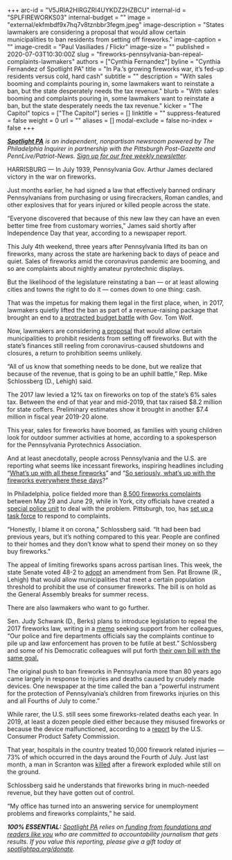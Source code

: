 +++
arc-id = "V5JRIA2HIRGZRI4UYKDZ2HZBCU"
internal-id = "SPLFIREWORKS03"
internal-budget = ""
image = "external/ekfmbdf9x7hq7v8tznbbr3fegm.jpeg"
image-description = "States lawmakers are considering a proposal that would allow certain municipalities to ban residents from setting off fireworks."
image-caption = ""
image-credit = "Paul Vasiliades / Flickr"
image-size = ""
published = 2020-07-03T10:30:00Z
slug = "fireworks-pennsylvania-ban-repeal-complaints-lawmakers"
authors = ["Cynthia Fernandez"]
byline = "Cynthia Fernandez of Spotlight PA"
title = "In Pa.’s growing fireworks war, it’s fed-up residents versus cold, hard cash"
subtitle = ""
description = "With sales booming and complaints pouring in, some lawmakers want to reinstate a ban, but the state desperately needs the tax revenue."
blurb = "With sales booming and complaints pouring in, some lawmakers want to reinstate a ban, but the state desperately needs the tax revenue."
kicker = "The Capitol"
topics = ["The Capitol"]
series = []
linktitle = ""
suppress-featured = false
weight = 0
url = ""
aliases = []
modal-exclude = false
no-index = false
+++

<a href="https://lesspage.com/"><i><b>Spotlight PA</b></i></a><i> is an independent, nonpartisan newsroom powered by The Philadelphia Inquirer in partnership with the Pittsburgh Post-Gazette and PennLive/Patriot-News. </i><a href="https://lesspage.com/newsletters"><i>Sign up for our free weekly newsletter</i></a><i>.</i>

HARRISBURG — In July 1939, Pennsylvania Gov. Arthur James declared victory in the war on fireworks.

Just months earlier, he had signed a law that effectively banned ordinary Pennsylvanians from purchasing or using firecrackers, Roman candles, and other explosives that for years injured or killed people across the state.

“Everyone discovered that because of this new law they can have an even better time free from customary worries,” James said shortly after Independence Day that year, according to a newspaper report.

This July 4th weekend, three years after Pennsylvania lifted its ban on fireworks, many across the state are harkening back to days of peace and quiet. Sales of fireworks amid the coronavirus pandemic are booming, and so are complaints about nightly amateur pyrotechnic displays.

But the likelihood of the legislature reinstating a ban — or at least allowing cities and towns the right to do it — comes down to one thing: cash.

That was the impetus for making them legal in the first place, when, in 2017, lawmakers quietly lifted the ban as part of a revenue-raising package that brought an end to <a href="https://www.inquirer.com/philly/news/politics/state/pa-budget-deficit-borrowing-gambling-gas-drilling-tax-20171025.html">a protracted budget battle</a> with Gov. Tom Wolf.

Now, lawmakers are considering <a href="https://www.legis.state.pa.us/cfdocs/billInfo/BillInfo.cfm?syear=2019&sind=0&body=S&type=B&bn=932">a proposal</a> that would allow certain municipalities to prohibit residents from setting off fireworks. But with the state’s finances still reeling from coronavirus-caused shutdowns and closures, a return to prohibition seems unlikely.

<script src="https://lesspage.com/embed.js" async></script><div data-spl-embed-version="1" data-spl-src="https://lesspage.com/embeds/donate/"></div>


“All of us know that something needs to be done, but we realize that because of the revenue, that is going to be an uphill battle,” Rep. Mike Schlossberg (D., Lehigh) said.

The 2017 law levied a 12% tax on fireworks on top of the state’s 6% sales tax. Between the end of that year and mid-2019, that tax raised $8.2 million for state coffers. Preliminary estimates show it brought in another $7.4 million in fiscal year 2019-20 alone.

This year, sales for fireworks have boomed, as families with young children look for outdoor summer activities at home, according to a spokesperson for the Pennsylvania Pyrotechnics Association.

And at least anecdotally, people across Pennsylvania and the U.S. are reporting what seems like incessant fireworks, inspiring headlines including “<a href="https://www.thecut.com/2020/06/why-are-so-many-fireworks-going-off.html">What’s up with all these fireworks</a>” and “<a href="https://www.marketwatch.com/story/so-seriously-whats-up-with-the-fireworks-everywhere-these-days-2020-06-24">So seriously, what’s up with the fireworks everywhere these days</a>?”

In Philadelphia, police fielded more than <a href="https://www.inquirer.com/news/philadelphia/fireworks-philadelphia-complaints-police-neighborhood-20200702.html">8,500 fireworks complaints</a> between May 29 and June 29, while in York, city officials have created a <a href="https://www.yorkdispatch.com/story/news/local/2020/06/26/fireworks-complaints-continue-rise-york-county/3251218001/">special police unit</a> to deal with the problem. Pittsburgh, too, has <a href="https://www.post-gazette.com/news/crime-courts/2020/06/26/Pittsburgh-forms-illegal-fireworks-task-force-complaints-increase-city-limits/stories/202006260102" target=_blank>set up a task force</a> to respond to complaints.

“Honestly, I blame it on corona,” Schlossberg said. “It had been bad previous years, but it’s nothing compared to this year. People are confined to their homes and they don’t know what to spend their money on so they buy fireworks.”

The appeal of limiting fireworks spans across partisan lines. This week, the state Senate voted 48-2 to <a href="https://www.legis.state.pa.us/cfdocs/billInfo/BillInfo.cfm?syear=2019&sind=0&body=S&type=B&bn=932">adopt</a> an amendment from Sen. Pat Browne (R., Lehigh) that would allow municipalities that meet a certain population threshold to prohibit the use of consumer fireworks. The bill is on hold as the General Assembly breaks for summer recess.

There are also lawmakers who want to go further.

Sen. Judy Schwank (D., Berks) plans to introduce legislation to repeal the 2017 fireworks law, writing in a <a href="https://www.legis.state.pa.us/cfdocs/Legis/CSM/showMemoPublic.cfm?chamber=S&SPick=20190&cosponId=32051" target=_blank>memo</a> seeking support from her colleagues, “Our police and fire departments officials say the complaints continue to pile up and law enforcement has proven to be futile at best.” Schlossberg and some of his Democratic colleagues will put forth <a href="https://www.legis.state.pa.us/cfdocs/legis/CSM/showMemoPublic.cfm?chamber=H&SPick=20190&cosponId=32067">their own bill with the same goal.</a>

The original push to ban fireworks in Pennsylvania more than 80 years ago came largely in response to injuries and deaths caused by crudely made devices. One newspaper at the time called the ban a “powerful instrument for the protection of Pennsylvania’s children from fireworks injuries on this and all Fourths of July to come.”

<script src="https://lesspage.com/embed.js" async></script><div data-spl-embed-version="1" data-spl-src="https://lesspage.com/embeds/newsletter/"></div>


While rarer, the U.S. still sees some fireworks-related deaths each year. In 2019, at least a dozen people died either because they misused fireworks or because the device malfunctioned, according to a <a href="https://www.cpsc.gov/s3fs-public/2019-Fireworks-Annual-Report.pdf">report</a> by the U.S. Consumer Product Safety Commission.

That year, hospitals in the country treated 10,000 firework related injuries — 73% of which occurred in the days around the Fourth of July. Just last month, a man in Scranton was <a href="https://apnews.com/7107cb943696693f94a42221333bc8c8">killed</a> after a firework exploded while still on the ground.

Schlossberg said he understands that fireworks bring in much-needed revenue, but they have gotten out of control.

“My office has turned into an answering service for unemployment problems and fireworks complaints,” he said.

<i><b>100% ESSENTIAL:</b></i> <a href="https://lesspage.com/"><i>Spotlight PA</i></a><i> relies on</i><a href="https://lesspage.com/support"><i> funding from foundations and readers like you</i></a><i> who are committed to accountability journalism that gets results. If you value this reporting, please give a gift today at </i><a href="http://spotlightpa.org/donate"><i>spotlightpa.org/donate</i></a><i>.</i>
